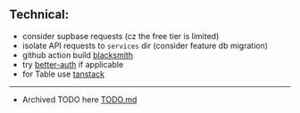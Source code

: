 ## Technical:

- consider supbase requests (cz the free tier is limited)
- isolate API requests to `services` dir (consider feature db migration)
- github action build [blacksmith](https://www.blacksmith.sh)
- try [better-auth](https://www.better-auth.com/) if applicable
- for Table use [tanstack](https://tanstack.com/table/latest/docs/)

---

- Archived TODO here [TODO.md](https://github.com/pstrack-org/PSTrackApp/blob/main/TODO.md)
